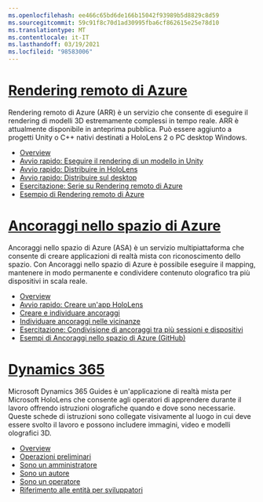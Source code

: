 ```yaml
---
ms.openlocfilehash: ee466c65bd6de166b15042f93989b5d8829c8d59
ms.sourcegitcommit: 59c91f8c70d1ad30995fba6cf862615e25e78d10
ms.translationtype: MT
ms.contentlocale: it-IT
ms.lasthandoff: 03/19/2021
ms.locfileid: "98583006"
---
```

# <a name="azure-remote-rendering"></a>[Rendering remoto di Azure](#tab/arr)

Rendering remoto di Azure (ARR) è un servizio che consente di eseguire il rendering di modelli 3D estremamente complessi in tempo reale. ARR è attualmente disponibile in anteprima pubblica. Può essere aggiunto a progetti Unity o C++ nativi destinati a HoloLens 2 o PC desktop Windows.

* [Overview](/azure/remote-rendering/overview/about) 
* [Avvio rapido: Eseguire il rendering di un modello in Unity](/azure/remote-rendering/quickstarts/render-model) 
* [Avvio rapido: Distribuire in HoloLens](/azure/remote-rendering/quickstarts/deploy-to-hololens) 
* [Avvio rapido: Distribuire sul desktop](/azure/remote-rendering/quickstarts/deploy-to-desktop) 
* [Esercitazione: Serie su Rendering remoto di Azure](/azure/remote-rendering/tutorials/unity/tutorial-landing) 
* [Esempio di Rendering remoto di Azure](/azure/remote-rendering/samples/showcase-app)

# <a name="azure-spatial-anchors"></a>[Ancoraggi nello spazio di Azure](#tab/asa)

Ancoraggi nello spazio di Azure (ASA) è un servizio multipiattaforma che consente di creare applicazioni di realtà mista con riconoscimento dello spazio. Con Ancoraggi nello spazio di Azure è possibile eseguire il mapping, mantenere in modo permanente e condividere contenuto olografico tra più dispositivi in scala reale.

* [Overview](/azure/spatial-anchors/overview) 
* [Avvio rapido: Creare un'app HoloLens](/azure/spatial-anchors/quickstarts/get-started-unity-hololens) 
* [Creare e individuare ancoraggi](/azure/spatial-anchors/how-tos/create-locate-anchors-unity) 
* [Individuare ancoraggi nelle vicinanze](/azure/spatial-anchors/how-tos/set-up-coarse-reloc-unity)
* [Esercitazione: Condivisione di ancoraggi tra più sessioni e dispositivi](/azure/spatial-anchors/tutorials/tutorial-share-anchors-across-devices?tabs=VS%2cAndroid)  
* [Esempi di Ancoraggi nello spazio di Azure (GitHub)](https://github.com/Azure/azure-spatial-anchors-samples) 

# <a name="dynamics-365"></a>[Dynamics 365](#tab/D365)

Microsoft Dynamics 365 Guides è un'applicazione di realtà mista per Microsoft HoloLens che consente agli operatori di apprendere durante il lavoro offrendo istruzioni olografiche quando e dove sono necessarie. Queste schede di istruzioni sono collegate visivamente al luogo in cui deve essere svolto il lavoro e possono includere immagini, video e modelli olografici 3D.

* [Overview](/dynamics365/mixed-reality/guides/) 
* [Operazioni preliminari](/dynamics365/mixed-reality/guides/get-started) 
* [Sono un amministratore](/dynamics365/mixed-reality/guides/setup)
* [Sono un autore](/dynamics365/mixed-reality/guides/authoring-overview) 
* [Sono un operatore](/dynamics365/mixed-reality/guides/operator-overview) 
* [Riferimento alle entità per sviluppatori](/dynamics365/mixed-reality/guides/developer-entity-reference)